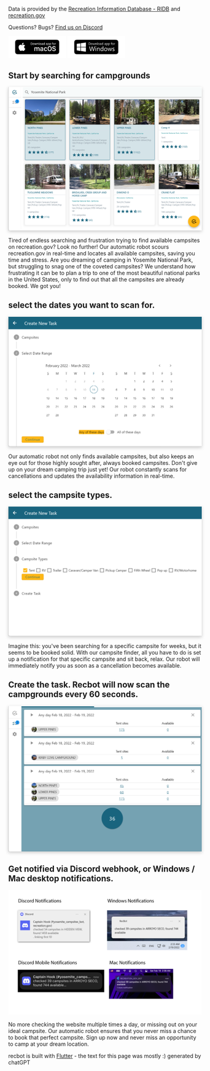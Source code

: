 
<!-- 2/21/2022 - fixed certificate problem, updated to zip file / exe instead of msix installer with  -->

 Data is provided by the [Recreation Information Database - RIDB](https://ridb.recreation.gov/landing) and [recreation.gov](https://recreation.gov)

Questions? Bugs? <a href="https://discord.gg/upt6dW4RNM">Find us on Discord</a>

<a href="https://github.com/sircambridge/recbot/releases/download/1.0.0%2B15Mac/Recbot.dmg"><img src="images/bezlio-app-badges-macOS-version.png" width="150"></a>
<a href="https://walgreensbot.s3.amazonaws.com/Recbot/Recbot.zip"><img src="images/bezlio-app-badges-windows-version.png" width="150"></a>


<!-- https://github.com/sircambridge/recbot/releases/download/1.0.0/RecBot.msix -->
<!-- ![Image](/images/bezlio-app-badges-windows-version.png =250x) -->


<!-- ##  start by searching for busy campgrounds
![Image](/images/180006.png) -->

##  Start by searching for campgrounds
  
<a href="/images/133549.png"><img style="filter: drop-shadow(0 0.2rem 0.25rem rgba(0, 0, 0, 0.2));" src="/images/133549.png" ></a>
<!-- ![Image](/images/133549.png) -->
Tired of endless searching and frustration trying to find available campsites on recreation.gov? Look no further! Our automatic robot scours recreation.gov in real-time and locates all available campsites, saving you time and stress. Are you dreaming of camping in Yosemite National Park, but struggling to snag one of the coveted campsites? We understand how frustrating it can be to plan a trip to one of the most beautiful national parks in the United States, only to find out that all the campsites are already booked. We got you!<br/>
##  select the dates you want to scan for. 
<!-- ![Image](/images/180408.png) -->
<a href="/images/180408.png"><img style="filter: drop-shadow(0 0.2rem 0.25rem rgba(0, 0, 0, 0.2));" src="/images/180408.png" ></a>

Our automatic robot not only finds available campsites, but also keeps an eye out for those highly sought after, always booked campsites. Don't give up on your dream camping trip just yet! Our robot constantly scans for cancellations and updates the availability information in real-time.<br/>
##  select the campsite types.

<a href="/images/180423.png"><img style="filter: drop-shadow(0 0.2rem 0.25rem rgba(0, 0, 0, 0.2));" src="/images/180423.png" ></a>
<!-- ![Image](/images/180423.png) -->
Imagine this: you've been searching for a specific campsite for weeks, but it seems to be booked solid. With our campsite finder, all you have to do is set up a notification for that specific campsite and sit back, relax. Our robot will immediately notify you as soon as a cancellation becomes available.<br/>
##  Create the task. Recbot will now scan the campgrounds every 60 seconds.
<!-- ![Image](/images/132602.png) -->
<a href="/images/132602.png"><img style="filter: drop-shadow(0 0.2rem 0.25rem rgba(0, 0, 0, 0.2));" src="/images/132602.png" ></a>


## Get notified via Discord webhook, or Windows / Mac desktop notifications.
![Image](/images/024301.png)

No more checking the website multiple times a day, or missing out on your ideal campsite. Our automatic robot ensures that you never miss a chance to book that perfect campsite. Sign up now and never miss an opportunity to camp at your dream location.
<!-- <a href="/images/024301.png"><img style="filter: drop-shadow(0 0.2rem 0.25rem rgba(0, 0, 0, 0.2));" src="/images/024301.png" ></a> -->

recbot is built with [Flutter](https://flutter.dev/) - the text for this page was mostly :) generated by chatGPT 

<!-- ## Features
### Features

- Bulleted
- List
- 


**Bold** and _Italic_ and `Code` text -->


<!-- Global site tag (gtag.js) - Google Analytics -->
<script async src="https://www.googletagmanager.com/gtag/js?id=G-EBB344BF18"></script>
<script>
  window.dataLayer = window.dataLayer || [];
  function gtag(){dataLayer.push(arguments);}
  gtag('js', new Date());

  gtag('config', 'G-EBB344BF18');
</script>